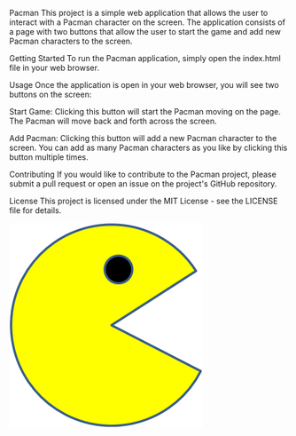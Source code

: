 Pacman
This project is a simple web application that allows the user to interact with a Pacman character on the screen. The application consists of a page with two buttons that allow the user to start the game and add new Pacman characters to the screen.

Getting Started
To run the Pacman application, simply open the index.html file in your web browser.

Usage
Once the application is open in your web browser, you will see two buttons on the screen:

Start Game: Clicking this button will start the Pacman moving on the page. The Pacman will move back and forth across the screen.

Add Pacman: Clicking this button will add a new Pacman character to the screen. You can add as many Pacman characters as you like by clicking this button multiple times.

Contributing
If you would like to contribute to the Pacman project, please submit a pull request or open an issue on the project's GitHub repository.

License
This project is licensed under the MIT License - see the LICENSE file for details.

<img src="PacMan1.png">
